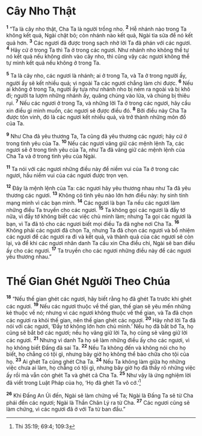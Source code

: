 

# Cây Nho Thật
<sup><b>1</b></sup> “Ta là cây nho thật, Cha Ta là người trồng nho. <sup><b>2</b></sup> Hễ nhánh nào trong Ta không kết quả, Ngài chặt bỏ; còn nhánh nào kết quả, Ngài tỉa sửa để nó kết quả hơn. <sup><b>3</b></sup> Các ngươi đã được trong sạch nhờ lời Ta đã phán với các ngươi. <sup><b>4</b></sup> Hãy cứ ở trong Ta thì Ta ở trong các ngươi. Như nhánh nho không thể tự nó kết quả nếu không dính vào cây nho, thì cũng vậy các ngươi không thể tự mình kết quả nếu không ở trong Ta.

<sup><b>5</b></sup> Ta là cây nho, các ngươi là nhánh; ai ở trong Ta, và Ta ở trong người ấy, người ấy sẽ kết nhiều quả; vì ngoài Ta các ngươi chẳng làm chi được. <sup><b>6</b></sup> Nếu ai không ở trong Ta, người ấy tựa như nhánh nho bị ném ra ngoài và bị khô đi; người ta lượm những nhánh ấy, quăng chúng vào lửa, và chúng bị thiêu rụi. <sup><b>7</b></sup> Nếu các ngươi ở trong Ta, và những lời Ta ở trong các ngươi, hãy cầu xin điều gì mình muốn, các ngươi sẽ được điều đó. <sup><b>8</b></sup> Bởi điều này Cha Ta được tôn vinh, đó là các ngươi kết nhiều quả, và trở thành những môn đồ của Ta.

<sup><b>9</b></sup> Như Cha đã yêu thương Ta, Ta cũng đã yêu thương các ngươi; hãy cứ ở trong tình yêu của Ta. <sup><b>10</b></sup> Nếu các ngươi vâng giữ các mệnh lệnh Ta, các ngươi sẽ ở trong tình yêu của Ta, như Ta đã vâng giữ các mệnh lệnh của Cha Ta và ở trong tình yêu của Ngài.

<sup><b>11</b></sup> Ta nói với các ngươi những điều này để niềm vui của Ta ở trong các ngươi, hầu niềm vui của các ngươi được trọn vẹn.

<sup><b>12</b></sup> Đây là mệnh lệnh của Ta: các ngươi hãy yêu thương nhau như Ta đã yêu thương các ngươi. <sup><b>13</b></sup> Không có tình yêu nào lớn hơn điều này: hy sinh tính mạng mình vì các bạn mình. <sup><b>14</b></sup> Các ngươi là bạn Ta nếu các ngươi làm những điều Ta truyền cho các ngươi. <sup><b>15</b></sup> Ta không gọi các ngươi là đầy tớ nữa, vì đầy tớ không biết các việc chủ mình làm; nhưng Ta gọi các ngươi là bạn, vì Ta đã tỏ cho các ngươi biết mọi điều Ta đã nghe nơi Cha Ta. <sup><b>16</b></sup> Không phải các ngươi đã chọn Ta, nhưng Ta đã chọn các ngươi và bổ nhiệm các ngươi để các ngươi ra đi và kết quả, và thành quả của các ngươi sẽ còn lại, và để khi các ngươi nhân danh Ta cầu xin Cha điều chi, Ngài sẽ ban điều ấy cho các ngươi. <sup><b>17</b></sup> Ta truyền cho các ngươi những điều này để các ngươi yêu thương nhau.”

# Thế Gian Ghét Người Theo Chúa
<sup><b>18</b></sup> “Nếu thế gian ghét các ngươi, hãy biết rằng họ đã ghét Ta trước khi ghét các ngươi. <sup><b>19</b></sup> Nếu các ngươi thuộc về thế gian, thế gian sẽ yêu mến những kẻ thuộc về nó; nhưng vì các ngươi không thuộc về thế gian, và Ta đã chọn các ngươi ra khỏi thế gian, nên thế gian ghét các ngươi. <sup><b>20</b></sup> Hãy nhớ lời Ta đã nói với các ngươi, ‘Đầy tớ không lớn hơn chủ mình.’ Nếu họ đã bắt bớ Ta, họ cũng sẽ bắt bớ các ngươi; nếu họ vâng giữ lời Ta, họ cũng sẽ vâng giữ lời các ngươi. <sup><b>21</b></sup> Nhưng vì danh Ta họ sẽ làm những điều ấy cho các ngươi, vì họ không biết Đấng đã sai Ta. <sup><b>22</b></sup> Nếu Ta không đến và không nói cho họ biết, họ chẳng có tội gì, nhưng bây giờ họ không thể bào chữa cho tội của họ. <sup><b>23</b></sup> Ai ghét Ta cũng ghét Cha Ta. <sup><b>24</b></sup> Nếu Ta không làm giữa họ những việc chưa ai làm, họ chẳng có tội gì, nhưng bây giờ họ đã thấy rõ những việc ấy rồi mà vẫn còn ghét Ta và ghét cả Cha Ta. <sup><b>25</b></sup> Như vậy là ứng nghiệm lời đã viết trong Luật Pháp của họ, ‘Họ đã ghét Ta vô cớ.’[^1]

<sup><b>26</b></sup> Khi Đấng An Ủi đến, Ngài sẽ làm chứng về Ta; Ngài là Đấng Ta sẽ từ Cha phái đến các ngươi; Ngài là Thần Chân Lý ra từ Cha. <sup><b>27</b></sup> Các ngươi cũng sẽ làm chứng, vì các ngươi đã ở với Ta từ ban đầu.”

[^1]: Thi 35:19; 69:4; 109:3
